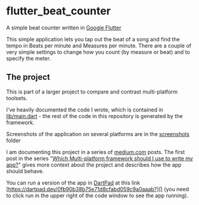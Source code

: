 # flutter_beat_counter

A simple beat counter written in [Google Flutter](https://flutter.dev/)

This simple application lets you tap out the beat of a song and find the
tempo in Beats per minute and Measures per minute. There are a couple of very simple
settings to change how you count (by measure or beat) and to specify the meter.

## The project

This is part of a larger project to compare and contrast multi-platform toolsets.

I've heavily documented the code I wrote, which is contained in [lib/main.dart](lib/main.dart) - the rest of the code in this repository is generated by the framework.

Screenshots of the application on several platforms are in the [screenshots](screenshots) folder

I am documenting this project in a series of [medium.com](https://medium.com) posts.  The first post in the series "[Which Multi-platform framework should I use to write my app?](https://medium.com/@dwgray/which-multi-platform-framework-should-i-use-to-write-my-app-f1afbf330493)" gives more context about the project and describes how the app should behave.

You can run a version of the app in [DartPad](https://dartpad.dev) at this link [https://dartpad.dev/0fb90b38b75e71d8cfabd059c9a0aaab?]() (you need to click run in the upper right of the code window to see the app running).


